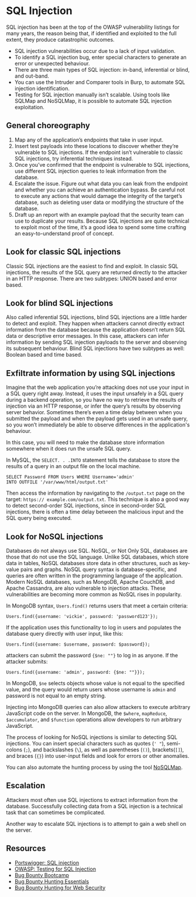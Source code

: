 # SQL Injection

SQL injection has been at the top of the OWASP vulnerability listings for many years, the reason being that, if identified and exploited to the full extent, they produce catastrophic outcomes.

* SQL injection vulnerabilities occur due to a lack of input validation.
* To identify a SQL injection bug, enter special characters to generate an error or unexpected behaviour.
* There are three main types of SQL injection: in-band, inferential or blind, and out-band.
* You can use the Intruder and Comparer tools in Burp, to automate SQL injection identification.
* Testing for SQL injection manually isn’t scalable. Using tools like SQLMap and NoSQLMap, it is possible to automate SQL injection exploitation.

## General choreography

1. Map any of the application’s endpoints that take in user input.
2. Insert test payloads into these locations to discover whether they’re vulnerable to SQL injections. If the endpoint isn’t vulnerable to classic SQL injections, try inferential techniques instead.
3. Once you’ve confirmed that the endpoint is vulnerable to SQL injections, use different SQL injection queries to leak information from the database.
4. Escalate the issue. Figure out what data you can leak from the endpoint and whether you can achieve an authentication bypass. Be careful not to execute any actions that would damage the integrity of the target’s database, such as deleting user data or modifying the structure of the database.
5. Draft up an report with an example payload that the security team can use to duplicate your results. Because SQL injections are quite technical to exploit most of the time, it’s a good idea to spend some time crafting an easy-to-understand proof of concept.

## Look for classic SQL injections

Classic SQL injections are the easiest to find and exploit. In classic SQL injections, the results of the SQL query are returned directly to the attacker in an HTTP response. There are two subtypes: UNION based and error based.

## Look for blind SQL injections

Also called inferential SQL injections, blind SQL injections are a little harder to detect and exploit. They happen when attackers cannot directly extract information from the database because the application doesn’t return SQL data or descriptive error messages. In this case, attackers can infer information by sending SQL injection payloads to the server and observing its subsequent behaviour. Blind SQL injections have two subtypes as well: Boolean based and time based.

## Exfiltrate information by using SQL injections

Imagine that the web application you’re attacking does not use your input in a SQL query right away. Instead, it uses the input unsafely in a SQL query during a backend operation, so you have no way to retrieve the results of injection via an HTTP response, or infer the query’s results by observing server behavior. Sometimes there’s even a time delay between when you submitted the payload and when the payload gets used in an unsafe query, so you won’t immediately be able to observe differences in the application's behaviour.

In this case, you will need to make the database store information somewhere when it does run the unsafe SQL query.

In MySQL, the `SELECT. . .INTO` statement tells the database to store the results of a query in an output file on the local machine.

    SELECT Password FROM Users WHERE Username='admin'
    INTO OUTFILE '/var/www/html/output.txt'

Then access the information by navigating to the `/output.txt` page on the target: `https://
example.com/output.txt`. This technique is also a good way to detect second-order SQL injections, since in second-order SQL injections, there is often a time delay between the malicious input and the SQL query being executed.

## Look for NoSQL injections

Databases do not always use SQL. NoSQL, or Not Only SQL, databases are those that do not use the SQL language. Unlike SQL databases, which store data in tables, NoSQL databases store data in other structures, such as key-value pairs and graphs. NoSQL query syntax is database-specific, and queries are often written in the programming language of the application. Modern NoSQL databases, such as MongoDB, Apache CouchDB, and Apache Cassandra, are also vulnerable to injection attacks. These vulnerabilities are becoming more common as NoSQL rises in popularity.

In MongoDB syntax, `Users.find()` returns users that meet a certain criteria:

    Users.find({username: 'vickie', password: 'password123'});

If the application uses this functionality to log in users and populates the database query directly with user input, like this:

    Users.find({username: $username, password: $password});

attackers can submit the password `{$ne: ""}` to log in as anyone. If the attacker submits:

    Users.find({username: 'admin', password: {$ne: ""}});

In MongoDB, `$ne` selects objects whose value is not equal to the specified value, and the query would return users whose username is `admin` and password is not equal to an empty string.

Injecting into MongoDB queries can also allow attackers to execute arbitrary JavaScript code on the server. In MongoDB, the `$where`, `mapReduce`, `$accumulator`, and `$function` operations allow developers to run arbitrary JavaScript.

The process of looking for NoSQL injections is similar to detecting SQL injections. You can insert special characters such as quotes (`' "`), semi-colons (`;`), and backslashes (`\`), as well as parentheses (`()`), brackets(`[]`), and braces (`{}`) into user-input fields and look for errors or other anomalies.

You can also automate the hunting process by using the tool [NoSQLMap](https://github.com/codingo/NoSQLMap/).

## Escalation

Attackers most often use SQL injections to extract information from the database. Successfully collecting data from a SQL injection is a technical task that can sometimes be complicated.

Another way to escalate SQL injections is to attempt to gain a web shell on the server.

## Resources

* [Portswigger: SQL injection](https://portswigger.net/web-security/sql-injection)
* [OWASP: Testing for SQL Injection](https://owasp.org/www-project-web-security-testing-guide/stable/4-Web_Application_Security_Testing/07-Input_Validation_Testing/05-Testing_for_SQL_Injection)
* [Bug Bounty Bootcamp](https://nostarch.com/bug-bounty-bootcamp)
* [Bug Bounty Hunting Essentials](https://www.packtpub.com/product/bug-bounty-hunting-essentials/9781788626897)
* [Bug Bounty Hunting for Web Security](https://link.springer.com/book/10.1007/978-1-4842-5391-5)
